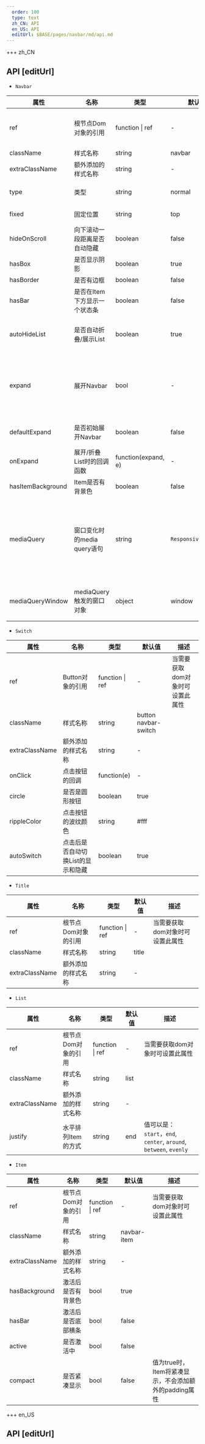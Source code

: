 ```yaml
---   
  order: 100
  type: text
  zh_CN: API
  en_US: API
  editUrl: $BASE/pages/navbar/md/api.md
---      
```


+++  zh_CN
## API [editUrl]    
   
* <Code type="normal">Navbar</Code>

| 属性 | 名称 | 类型 | 默认值 | 描述 |
| --- | --- | --- | --- | --- |
| ref | 根节点Dom对象的引用 | function \| ref | - | 当需要获取dom对象时可设置此属性 |
| className | 样式名称 | string | navbar |  |
| extraClassName | 额外添加的样式名称 | string | - |  |
| type | 类型 | string | normal | 值可以是：<Code>primary</Code>, <Code>normal</Code> |
| fixed | 固定位置 | string | top | 值可以是：<Code>top</Code>, <Code>bottom</Code> |
| hideOnScroll | 向下滚动一段距离是否自动隐藏 | boolean | false |  |
| hasBox | 是否显示阴影 | boolean | true |  |
| hasBorder | 是否有边框 | boolean | false |  |
| hasBar | 是否在Item下方显示一个状态条 | boolean | false |  |
| autoHideList | 是否自动折叠/展示List | boolean | true | 当窗口宽度变窄时是否自动隐藏List |
| expand | 展开Navbar | bool | - | 当设置了此属性后，需要配合onExpand方法去修改这个属性值。 |
| defaultExpand | 是否初始展开Navbar | boolean | false | 初始显示时是否展开List |
| onExpand | 展开/折叠List时的回调函数 | function(expand, e) | - |  |
| hasItemBackground | Item是否有背景色 | boolean | false |  |
| mediaQuery | 窗口变化时的media query语句 | string | <Code>Responsive.sm.max</Code> | 您可以设置Responsive中定义的属性，也可以设置这种media query字符串<Code>(max-width: 768px)</Code>  |
| mediaQueryWindow | mediaQuery触发的窗口对象 | object | window | 默认监控当前所处的window对象 |
   
* <Code type="normal">Switch</Code>

| 属性 | 名称 | 类型 | 默认值 | 描述 |
| --- | --- | --- | --- | --- |
| ref | Button对象的引用 | function \| ref | - | 当需要获取dom对象时可设置此属性 |
| className | 样式名称 | string | button navbar-switch |  |
| extraClassName | 额外添加的样式名称 | string | - |  |
| onClick | 点击按钮的回调 | function(e) | - |  |
| circle | 是否是圆形按钮 | boolean | true |  |  
| rippleColor | 点击按钮的波纹颜色 | string | #fff |  |  
| autoSwitch | 点击后是否自动切换List的显示和隐藏 | boolean | true |  |  
    
* <Code type="normal">Title</Code>

| 属性 | 名称 | 类型 | 默认值 | 描述 |
| --- | --- | --- | --- | --- |
| ref | 根节点Dom对象的引用 | function \| ref | - | 当需要获取dom对象时可设置此属性 |
| className | 样式名称 | string | title |  |
| extraClassName | 额外添加的样式名称 | string | - |  |
    
* <Code type="normal">List</Code>

| 属性 | 名称 | 类型 | 默认值 | 描述 |
| --- | --- | --- | --- | --- |
| ref | 根节点Dom对象的引用 | function \| ref | - | 当需要获取dom对象时可设置此属性 |
| className | 样式名称 | string | list |  |
| extraClassName | 额外添加的样式名称 | string | - |  |
| justify | 水平排列Item的方式 | string | end | 值可以是： <Code>start</Code>，<Code>end</Code>, <Code>center</Code>, <Code>around</Code>, <Code>between</Code>, <Code>evenly</Code> |
  
* <Code type="normal">Item</Code>

| 属性 | 名称 | 类型 | 默认值 | 描述 |
| --- | --- | --- | --- | --- |
| ref | 根节点Dom对象的引用 | function \| ref | - | 当需要获取dom对象时可设置此属性 |
| className | 样式名称 | string | navbar-item |  |
| extraClassName | 额外添加的样式名称 | string | - |  |
| hasBackground | 激活后是否有背景色 | bool | true |  |
| hasBar | 激活后是否底部横条 | bool | false |  |
| active | 是否激活中 | bool | false |  |
| compact | 是否紧凑显示 | bool | false | 值为true时，Item将紧凑显示，不会添加额外的padding属性  |
    

+++ en_US
## API [editUrl]     


